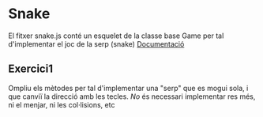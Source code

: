 # Snake
El fitxer snake.js conté un esquelet de la classe base Game per tal d'implementar el joc de la serp (snake) 
[Documentació](doc/doc.md)

## Exercici1
Ompliu els mètodes per tal d'implementar una "serp" que es mogui sola, i que canviï la direcció amb les tecles. *No* és necessari implementar res més, ni el menjar, ni les col·lisions, etc


